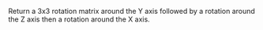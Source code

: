 Return a 3x3 rotation matrix around the Y axis followed by a rotation around the Z axis then a rotation around the X axis.